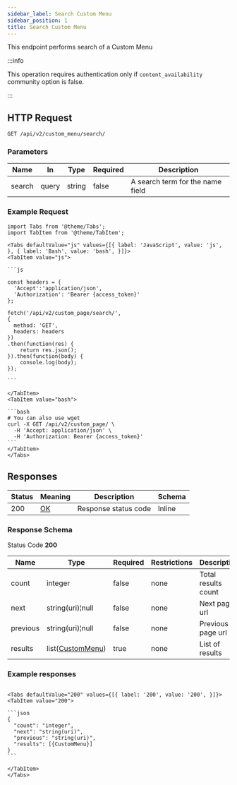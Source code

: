 ```yaml
---
sidebar_label: Search Custom Menu
sidebar_position: 1
title: Search Custom Menu
---
```


This endpoint performs search of a Custom Menu


:::info

This operation requires authentication only if `content_availability` community option is false.

:::


## HTTP Request

`GET /api/v2/custom_menu/search/`

### Parameters

| Name   | In    | Type   | Required | Description                      |
|--------|-------|--------|----------|----------------------------------|
| search | query | string | false    | A search term for the name field |


### Example Request

````mdx-code-block
import Tabs from '@theme/Tabs';
import TabItem from '@theme/TabItem';

<Tabs defaultValue="js" values={[{ label: 'JavaScript', value: 'js', }, { label: 'Bash', value: 'bash', }]}>
<TabItem value="js">

```js

const headers = {
  'Accept':'application/json',
  'Authorization': 'Bearer {access_token}'
};

fetch('/api/v2/custom_page/search/',
{
  method: 'GET',
  headers: headers
})
.then(function(res) {
    return res.json();
}).then(function(body) {
    console.log(body);
});

```

</TabItem>
<TabItem value="bash">

```bash
# You can also use wget
curl -X GET /api/v2/custom_page/ \
  -H 'Accept: application/json' \
  -H 'Authorization: Bearer {access_token}'
```
</TabItem>
</Tabs>
````

## Responses

| Status | Meaning                                                 | Description          | Schema |
|--------|---------------------------------------------------------|----------------------|--------|
| 200    | [OK](https://tools.ietf.org/html/rfc7231#section-6.3.1) | Response status code | Inline |

### Response Schema

Status Code **200**

| Name     | Type                                                          | Required | Restrictions | Description         |
|----------|---------------------------------------------------------------|----------|--------------|---------------------|
| count    | integer                                                       | false    | none         | Total results count |
| next     | string(uri)¦null                                              | false    | none         | Next page url       |
| previous | string(uri)¦null                                              | false    | none         | Previous page url   |
| results  | list([CustomMenu](/docs/apireference/v2/schemas/custom_menu)) | true     | none         | List of results     |

### Example responses

````mdx-code-block

<Tabs defaultValue="200" values={[{ label: '200', value: '200', }]}>
<TabItem value="200">

```json
{
  "count": "integer",
  "next": "string(uri)",
  "previous": "string(uri)",
  "results": [{CustomMenu}]
}
```

</TabItem>
</Tabs>
````



